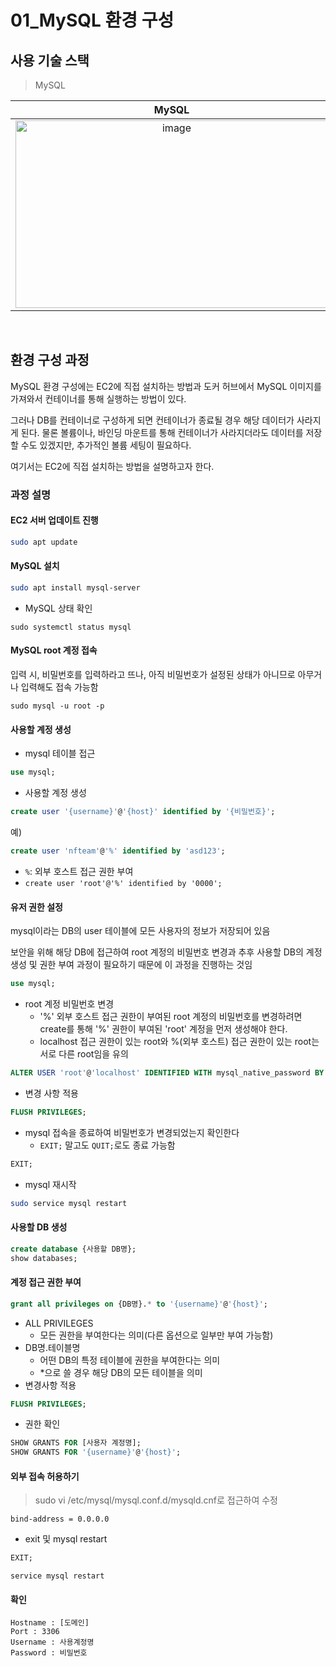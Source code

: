 # 01_MySQL 환경 구성

## 사용 기술 스택

> MySQL

|                                                                                          MySQL                                                                                          |
| :-------------------------------------------------------------------------------------------------------------------------------------------------------------------------------------: |
| <img src="https://user-images.githubusercontent.com/93081720/191645601-4e8f6ea0-ec6b-43fb-b2bc-5c974d859380.png" referrerpolicy="no-referrer" alt="image" width="500px" height="300px"> |

<br>

## 환경 구성 과정

MySQL 환경 구성에는 EC2에 직접 설치하는 방법과 도커 허브에서 MySQL 이미지를 가져와서 컨테이너를 통해 실행하는 방법이 있다.

그러나 DB를 컨테이너로 구성하게 되면 컨테이너가 종료될 경우 해당 데이터가 사라지게 된다. 물론 볼륨이나, 바인딩 마운트를 통해 컨테이너가 사라지더라도 데이터를 저장할 수도 있겠지만, 추가적인 볼륨 세팅이 필요하다.

여기서는 EC2에 직접 설치하는 방법을 설명하고자 한다.

### 과정 설명

#### EC2 서버 업데이트 진행

```bash
sudo apt update
```

#### MySQL 설치

```bash
sudo apt install mysql-server
```

- MySQL 상태 확인

```
sudo systemctl status mysql
```

#### MySQL root 계정 접속

입력 시, 비밀번호를 입력하라고 뜨나, 아직 비밀번호가 설정된 상태가 아니므로 아무거나 입력해도 접속 가능함

```
sudo mysql -u root -p
```

#### 사용할 계정 생성

- mysql 테이블 접근

```sql
use mysql;
```

- 사용할 계정 생성

```sql
create user '{username}'@'{host}' identified by '{비밀번호}';
```

예)

```sql
create user 'nfteam'@'%' identified by 'asd123';
```

- `%`: 외부 호스트 접근 권한 부여
- `create user 'root'@'%' identified by '0000';`

#### 유저 권한 설정

mysql이라는 DB의 user 테이블에 모든 사용자의 정보가 저장되어 있음

보안을 위해 해당 DB에 접근하여 root 계정의 비밀번호 변경과 추후 사용할 DB의 계정 생성 및 권한 부여 과정이 필요하기 때문에 이 과정을 진행하는 것임

```sql
use mysql;
```

- root 계정 비밀번호 변경
  - '%' 외부 호스트 접근 권한이 부여된 root 계정의 비밀번호를 변경하려면 create를 통해 '%' 권한이 부여된 'root' 계정을 먼저 생성해야 한다.
  - localhost 접근 권한이 있는 root와 %(외부 호스트) 접근 권한이 있는 root는 서로 다른 root임을 유의


```sql
ALTER USER 'root'@'localhost' IDENTIFIED WITH mysql_native_password BY '[변경 비밀번호]';
```

- 변경 사항 적용

```sql
FLUSH PRIVILEGES;
```

- mysql 접속을 종료하여 비밀번호가 변경되었는지 확인한다
  - `EXIT;` 말고도 `QUIT;`로도 종료 가능함


```sql
EXIT;
```

- mysql 재시작

```bash
sudo service mysql restart
```

#### 사용할 DB 생성

```sql
create database {사용할 DB명};
show databases;
```

#### 계정 접근 권한 부여

```sql
grant all privileges on {DB명}.* to '{username}'@'{host}';
```

- ALL PRIVILEGES
  - 모든 권한을 부여한다는 의미(다른 옵션으로 일부만 부여 가능함)
- DB명.테이블명
  - 어떤 DB의 특정 테이블에 권한을 부여한다는 의미
  - \*으로 쓸 경우 해당 DB의 모든 테이블을 의미
- 변경사항 적용

```sql
FLUSH PRIVILEGES;
```

- 권한 확인

```sql
SHOW GRANTS FOR [사용자 계정명];
SHOW GRANTS FOR '{username}'@'{host}';
```

#### 외부 접속 허용하기

> sudo vi /etc/mysql/mysql.conf.d/mysqld.cnf로 접근하여 수정

```
bind-address = 0.0.0.0
```

- exit 및 mysql restart

```sql
EXIT;
```

```
service mysql restart
```

#### 확인

```
Hostname : [도메인]
Port : 3306
Username : 사용계정명
Password : 비밀번호
```
